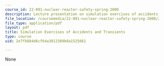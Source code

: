 ```yaml
---
course_id: 22-091-nuclear-reactor-safety-spring-2008
description: Lecture presentation on simulation exercises of accidents and transients.
file_location: /coursemedia/22-091-nuclear-reactor-safety-spring-2008/2e7fb884d6cf64a3912389b8a1525661_MIT22_091S08_lec14.pdf
file_type: application/pdf
layout: pdf
title: Simulation Exercises of Accidents and Transients
type: course
uid: 2e7fb884d6cf64a3912389b8a1525661

---
```

None